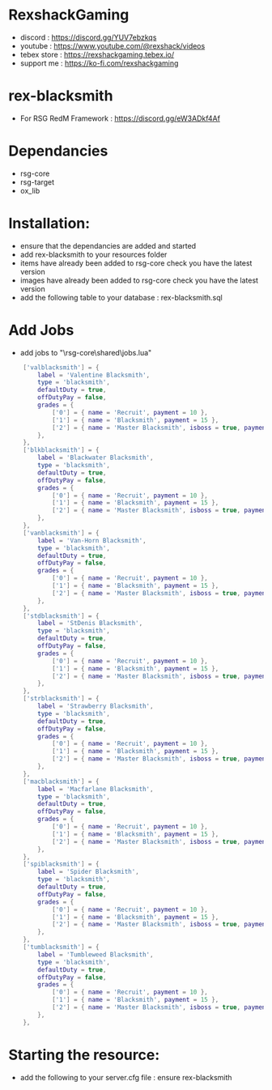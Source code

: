 # RexshackGaming
- discord : https://discord.gg/YUV7ebzkqs
- youtube : https://www.youtube.com/@rexshack/videos
- tebex store : https://rexshackgaming.tebex.io/
- support me : https://ko-fi.com/rexshackgaming

# rex-blacksmith
- For RSG RedM Framework : https://discord.gg/eW3ADkf4Af

# Dependancies
- rsg-core
- rsg-target
- ox_lib

# Installation:
- ensure that the dependancies are added and started
- add rex-blacksmith to your resources folder
- items have already been added to rsg-core check you have the latest version
- images have already been added to rsg-core check you have the latest version
- add the following table to your database : rex-blacksmith.sql

# Add Jobs
- add jobs to "\rsg-core\shared\jobs.lua"
```lua
    ['valblacksmith'] = {
        label = 'Valentine Blacksmith',
        type = 'blacksmith',
        defaultDuty = true,
        offDutyPay = false,
        grades = {
            ['0'] = { name = 'Recruit', payment = 10 },
            ['1'] = { name = 'Blacksmith', payment = 15 },
            ['2'] = { name = 'Master Blacksmith', isboss = true, payment = 25 },
        },
    },
    ['blkblacksmith'] = {
        label = 'Blackwater Blacksmith',
        type = 'blacksmith',
        defaultDuty = true,
        offDutyPay = false,
        grades = {
            ['0'] = { name = 'Recruit', payment = 10 },
            ['1'] = { name = 'Blacksmith', payment = 15 },
            ['2'] = { name = 'Master Blacksmith', isboss = true, payment = 25 },
        },
    },
    ['vanblacksmith'] = {
        label = 'Van-Horn Blacksmith',
        type = 'blacksmith',
        defaultDuty = true,
        offDutyPay = false,
        grades = {
            ['0'] = { name = 'Recruit', payment = 10 },
            ['1'] = { name = 'Blacksmith', payment = 15 },
            ['2'] = { name = 'Master Blacksmith', isboss = true, payment = 25 },
        },
    },
    ['stdblacksmith'] = {
        label = 'StDenis Blacksmith',
        type = 'blacksmith',
        defaultDuty = true,
        offDutyPay = false,
        grades = {
            ['0'] = { name = 'Recruit', payment = 10 },
            ['1'] = { name = 'Blacksmith', payment = 15 },
            ['2'] = { name = 'Master Blacksmith', isboss = true, payment = 25 },
        },
    },
    ['strblacksmith'] = {
        label = 'Strawberry Blacksmith',
        type = 'blacksmith',
        defaultDuty = true,
        offDutyPay = false,
        grades = {
            ['0'] = { name = 'Recruit', payment = 10 },
            ['1'] = { name = 'Blacksmith', payment = 15 },
            ['2'] = { name = 'Master Blacksmith', isboss = true, payment = 25 },
        },
    },
    ['macblacksmith'] = {
        label = 'Macfarlane Blacksmith',
        type = 'blacksmith',
        defaultDuty = true,
        offDutyPay = false,
        grades = {
            ['0'] = { name = 'Recruit', payment = 10 },
            ['1'] = { name = 'Blacksmith', payment = 15 },
            ['2'] = { name = 'Master Blacksmith', isboss = true, payment = 25 },
        },
    },
    ['spiblacksmith'] = {
        label = 'Spider Blacksmith',
        type = 'blacksmith',
        defaultDuty = true,
        offDutyPay = false,
        grades = {
            ['0'] = { name = 'Recruit', payment = 10 },
            ['1'] = { name = 'Blacksmith', payment = 15 },
            ['2'] = { name = 'Master Blacksmith', isboss = true, payment = 25 },
        },
    },
    ['tumblacksmith'] = {
        label = 'Tumbleweed Blacksmith',
        type = 'blacksmith',
        defaultDuty = true,
        offDutyPay = false,
        grades = {
            ['0'] = { name = 'Recruit', payment = 10 },
            ['1'] = { name = 'Blacksmith', payment = 15 },
            ['2'] = { name = 'Master Blacksmith', isboss = true, payment = 25 },
        },
    },
```

# Starting the resource:
- add the following to your server.cfg file : ensure rex-blacksmith
